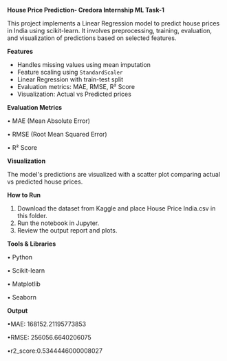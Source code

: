  **House Price Prediction- Credora Internship ML Task-1**
 
This project implements a Linear Regression model to predict house prices in India using scikit-learn. It involves preprocessing, training, evaluation, and visualization of predictions based on selected features.
   
  **Features**
- Handles missing values using mean imputation
- Feature scaling using `StandardScaler`
- Linear Regression with train-test split
- Evaluation metrics: MAE, RMSE, R² Score
- Visualization: Actual vs Predicted prices

**Evaluation Metrics**

 •	MAE (Mean Absolute Error)
 
 •	RMSE (Root Mean Squared Error)
 
 •	R² Score

**Visualization**

   The model's predictions are visualized with a scatter plot comparing actual vs predicted house prices.
   
**How to Run**

 1.	Download the dataset from Kaggle and place House Price India.csv in this folder.
 2.	Run the notebook in Jupyter.
 3.	Review the output report and plots.
    
**Tools & Libraries**

 •	Python
 
 •	Scikit-learn
 
 •	Matplotlib
 
 •	Seaborn

 **Output**
 
•MAE: 168152.21195773853

•RMSE: 256056.6640206075

•r2_score:0.5344446000008027
